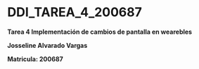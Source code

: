 # DDI_TAREA_4_200687

**Tarea 4 Implementación de cambios de pantalla en wearebles**

**Josseline Alvarado Vargas**

**Matricula: 200687**
